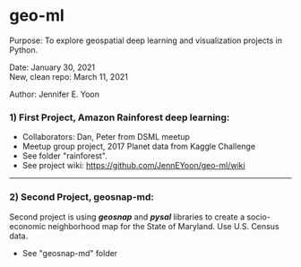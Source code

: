 # geo-ml

Purpose: To explore geospatial deep learning and visualization projects in Python.  

Date: January 30, 2021  
New, clean repo: March 11, 2021  

Author: Jennifer E. Yoon  

### 1) First Project, Amazon Rainforest deep learning:  

 * Collaborators: Dan, Peter from DSML meetup   
 * Meetup group project, 2017 Planet data from Kaggle Challenge  
 * See folder "rainforest".  
 * See project wiki:  https://github.com/JennEYoon/geo-ml/wiki  

------------------------------------  

### 2) Second Project, geosnap-md:  
Second project is using ***geosnap*** and ***pysal*** libraries to create a socio-economic neighborhood map for the State of Maryland.  Use U.S. Census data.   
 * See "geosnap-md" folder

